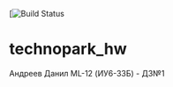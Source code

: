 
[![Build Status](https://app.travis-ci.com/Dan1aR/technopark_hw.svg?branch=hw1)

# technopark_hw
Андреев Данил ML-12 (ИУ6-33Б) - ДЗ№1

